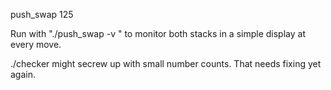  push_swap 125 
 
Run with "./push_swap -v <numbers>" to monitor both stacks in a simple display at every move.

./checker might secrew up with small number counts. That needs fixing yet again.
